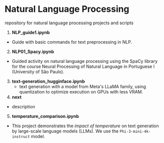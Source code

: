 # Natural Language Processing
repository for natural language processing projects and scripts

1. **NLP_guide1.ipynb**
  - Guide with basic commands for text preprocessing in NLP.
2. **NLP01_Spacy.ipynb**
  - Guided activity on natural language processing using the SpaCy library for the course Neural Processing of Natural Language in Portuguese I (University of São Paulo).
3. **text-generation_hugginface.ipynb**
    - text generation with a model from Meta's LLaMA family, using quantization to optimize execution on GPUs with less VRAM.
4. **next**
  - description
5. **temperature_comparison.ipynb**
  - This project demonstrates the *impact of temperature* on text generation by large-scale language models (LLMs). We use the `Phi-3-mini-4k-instruct` model.

